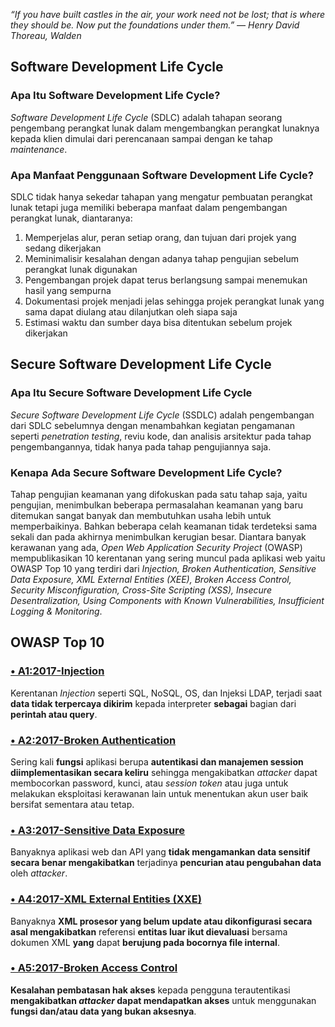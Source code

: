 *“If you have built castles in the air, your work need not be lost; that is where they should be. Now put the foundations under them.”
― Henry David Thoreau, Walden*

## **Software Development Life Cycle**
### Apa Itu Software Development Life Cycle?
*Software Development Life Cycle* (SDLC) adalah tahapan seorang pengembang perangkat lunak dalam mengembangkan perangkat lunaknya kepada klien dimulai dari perencanaan sampai dengan ke tahap *maintenance*.
### Apa Manfaat Penggunaan Software Development Life Cycle?
SDLC tidak hanya sekedar tahapan yang mengatur pembuatan perangkat lunak tetapi juga memiliki beberapa manfaat dalam pengembangan perangkat lunak, diantaranya:
1. Memperjelas alur, peran setiap orang, dan tujuan dari projek yang sedang dikerjakan
2. Meminimalisir kesalahan dengan adanya tahap pengujian sebelum perangkat lunak digunakan
3. Pengembangan projek dapat terus berlangsung sampai menemukan hasil yang sempurna
4. Dokumentasi projek menjadi jelas sehingga projek perangkat lunak yang sama dapat diulang atau dilanjutkan oleh siapa saja
5. Estimasi waktu dan sumber daya bisa ditentukan sebelum projek dikerjakan

## Secure Software Development Life Cycle
### Apa Itu Secure Software Development Life Cycle
*Secure Software Development Life Cycle* (SSDLC) adalah pengembangan dari SDLC sebelumnya dengan menambahkan kegiatan pengamanan seperti *penetration testing*, reviu kode, dan analisis arsitektur pada tahap pengembangannya, tidak hanya pada tahap pengujiannya saja. 
### Kenapa Ada Secure Software Development Life Cycle?
Tahap pengujian keamanan yang difokuskan pada satu tahap saja, yaitu pengujian, menimbulkan beberapa permasalahan keamanan yang baru ditemukan sangat banyak dan membutuhkan usaha lebih untuk memperbaikinya. Bahkan beberapa celah keamanan tidak terdeteksi sama sekali dan pada akhirnya menimbulkan kerugian besar. Diantara banyak kerawanan yang ada, *Open Web Application Security Project* (OWASP) mempublikasikan 10 kerentanan yang sering muncul pada aplikasi web yaitu OWASP Top 10 yang terdiri dari *Injection, Broken Authentication, Sensitive Data Exposure, XML External Entities (XEE), Broken Access Control, Security Misconfiguration, Cross-Site Scripting (XSS), Insecure Desentralization, Using Components with Known Vulnerabilities, Insufficient Logging & Monitoring*.

## **OWASP Top 10**
### [• A1:2017-Injection](Injection)
Kerentanan *Injection* seperti SQL, NoSQL, OS, dan Injeksi LDAP, terjadi saat **data tidak terpercaya dikirim** kepada interpreter **sebagai** bagian dari **perintah atau query**.
### [• A2:2017-Broken Authentication](BrokenAuthentication)
Sering kali **fungsi** aplikasi berupa **autentikasi dan manajemen session diimplementasikan secara keliru** sehingga mengakibatkan *attacker* dapat membocorkan password, kunci, atau *session token* atau juga untuk melakukan eksploitasi kerawanan lain untuk menentukan akun user baik bersifat sementara atau tetap.
### [• A3:2017-Sensitive Data Exposure](SensitiveDataExposure)
Banyaknya aplikasi web dan API yang **tidak mengamankan data sensitif secara benar mengakibatkan** terjadinya **pencurian atau pengubahan data** oleh *attacker*.
### [• A4:2017-XML External Entities (XXE)](XXE)
Banyaknya **XML prosesor yang belum update atau dikonfigurasi secara asal mengakibatkan** referensi **entitas luar ikut dievaluasi** bersama dokumen XML **yang** dapat **berujung pada bocornya file internal**. 
### [• A5:2017-Broken Access Control](BrokenAccessControl)
**Kesalahan pembatasan hak akses** kepada pengguna terautentikasi **mengakibatkan *attacker* dapat mendapatkan akses** untuk menggunakan **fungsi dan/atau data yang bukan aksesnya**. 

